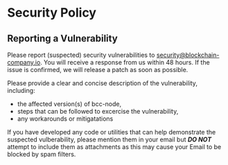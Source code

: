 # Security Policy

## Reporting a Vulnerability

Please report (suspected) security vulnerabilities to security@blockchain-company.io. You will receive a
response from us within 48 hours. If the issue is confirmed, we will release a patch as soon
as possible.

Please provide a clear and concise description of the vulnerability, including:

* the affected version(s) of bcc-node,
* steps that can be followed to excercise the vulnerability,
* any workarounds or mitigatations

If you have developed any code or utilities that can help demonstrate the suspected
vulberability, please mention them in your email but ***DO NOT*** attempt to include them as
attachments as this may cause your Email to be blocked by spam filters.
